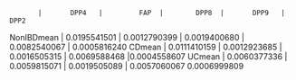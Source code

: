            |       DPP4   |         FAP  |        DPP8  |       DPP9   |       DPP2
NonIBDmean | 0.0195541501 | 0.0012790399 | 0.0019400680 | 0.0082540067 | 0.0005816240
CDmean     | 0.0111410159 | 0.0012923685 | 0.0016505315 | 0.0069588468 |0.0004558607
UCmean     | 0.0060377336 | 0.0059815071 | 0.0019505089 | 0.0057060067 0.0006999809